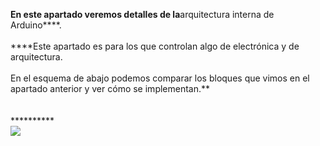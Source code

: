**En este apartado veremos detalles de la**arquitectura interna de
Arduino****.\
\
****Este apartado es para los que controlan algo de electrónica y de
arquitectura.\
\
En el esquema de abajo podemos comparar los bloques que vimos en el
apartado anterior y ver cómo se implementan.**\
\
\
**********\
******![](https://lh4.googleusercontent.com/OWjNzZJg8-TdU8WYSBSTVhwhKJpnLw7O7k5yQkBabk-U0jEh5qUtUgdSs4kfKYLa2FODRpuJ9Ka1SC6ZX1aUMPMSS9v646H4CIaI_JnxCmHBwHNqexOT)******
